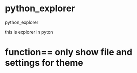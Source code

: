 # python_explorer
python_explorer

this is explorer in pyton

function==
only show file
and settings for theme
==========
